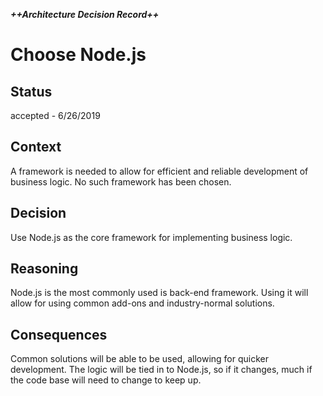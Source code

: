 [//]: # (Adapted from Michael Nygard's Template : https://github.com/joelparkerhenderson/architecture_decision_record/blob/master/adr_template_by_michael_nygard.md)

***++Architecture Decision Record++***

# Choose Node.js

## Status

accepted - 6/26/2019

## Context

A framework is needed to allow for efficient and reliable development of business logic. No such framework has been chosen.

## Decision

Use Node.js as the core framework for implementing business logic.

## Reasoning

Node.js is the most commonly used is back-end framework. Using it will allow for using common add-ons and industry-normal solutions.

## Consequences

Common solutions will be able to be used, allowing for quicker development. The logic will be tied in to Node.js, so if it changes, much if the code base will need to change to keep up.
